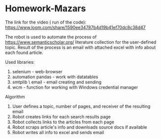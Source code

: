 # Homework-Mazars
The link for the video ( run of the code): https://www.loom.com/share/1590ee34787b4d19b41ef70dc8c38d47

The robot is used to automate the process of https://www.semanticscholar.org/ literature collection for the user-defined topic. Result of the process is an email with attached excel with info about each found article.

Used libraries:
1. selenium - web-browser
2. automation pandas - work with datatables
3. smtplib \ email - email creating and sending
4. wcm - function for working with Windows credential manager 

Algorithm 
1. User defines a topic, number of pages, and receiver of the resulting email 
2. Robot creates links for each search results page 
3. Robot collects links to the articles from each page 
4. Robot scraps article's info and downloads source docs if available 
5. Robot writes all info to excel and sends email 



